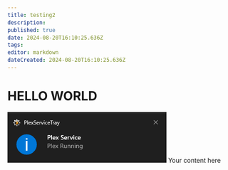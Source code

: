 ```yaml
---
title: testing2
description: 
published: true
date: 2024-08-20T16:10:25.636Z
tags: 
editor: markdown
dateCreated: 2024-08-20T16:10:25.636Z
---
```


# HELLO WORLD

![2024-08-18_19-32-00.png](/2024-08-18_19-32-00.png)
Your content here